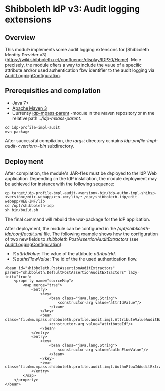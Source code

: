 # Shibboleth IdP v3: Audit logging extensions

## Overview

This module implements some audit logging extensions for [Shibboleth Identity Provider v3]
(https://wiki.shibboleth.net/confluence/display/IDP30/Home). More precisely, the module offers a way to
include the value of a specific attribute and/or used authentication flow identifier to the audit logging via
[AuditLoggingConfiguration](https://wiki.shibboleth.net/confluence/display/IDP30/AuditLoggingConfiguration).

## Prerequisities and compilation

- Java 7+
- [Apache Maven 3](https://maven.apache.org/)
- Currently [idp-mpass-parent](https://github.com/Digipalvelutehdas/MPASS-proxy/tree/master/idp-mpass-parent) -module in the Maven repository or in the relative path _../idp-mpass-parent_.

```
cd idp-profile-impl-audit
mvn package
```

After successful compilation, the _target_ directory contains _idp-profile-impl-audit-\<version\>-bin_
subdirectory.

## Deployment

After compilation, the module's JAR-files must be deployed to the IdP Web
application. Depending on the IdP installation, the module deployment may be achieved for instance 
with the following sequence:

```
cp target/idp-profile-impl-audit-<version>-bin/idp-authn-impl-shibsp-<version>/edit-webapp/WEB-INF/lib/* /opt/shibboleth-idp/edit-webapp/WEB-INF/lib
cd /opt/shibboleth-idp
sh bin/build.sh
```

The final command will rebuild the _war_-package for the IdP application.

After deployment, the module can be configured in the _/opt/shibboleth-idp/conf/audit.xml_ file. The following
example shows how the configuration of two new fields to *shibboleth.PostAssertionAuditExtractors* (see
[AuditLoggingConfiguration](https://wiki.shibboleth.net/confluence/display/IDP30/AuditLoggingConfiguration)):

* _%attrIdValue_: The value of the attribute _attributeId_.
* _%authnFlowValue_: The id of the the used authentication flow.

```
<bean id="shibboleth.PostAssertionAuditExtractors" parent="shibboleth.DefaultPostAssertionAuditExtractors" lazy-init="true">
    <property name="sourceMap">
        <map merge="true">
            <entry>
                <key>
                    <bean class="java.lang.String">
                        <constructor-arg value="attrIdValue"/>
                    </bean>
                </key>
                <bean class="fi.okm.mpass.shibboleth.profile.audit.impl.AttributeValueAuditExtractor">
                    <constructor-arg value="attributeId"/>
                </bean>
            </entry>
            <entry>
                <key>
                    <bean class="java.lang.String">
                        <constructor-arg value="authnFlowValue"/>
                    </bean>
                </key>
                <bean class="fi.okm.mpass.shibboleth.profile.audit.impl.AuthnFlowIdAuditExtractor"/>
            </entry>
        </map>
    </property>
</bean>
```
